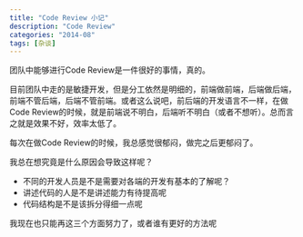 ```yaml
---
title: "Code Review 小记"
description: "Code Review"
categories: "2014-08"
tags: [杂谈]
---
```



团队中能够进行Code Review是一件很好的事情，真的。

目前团队中走的是敏捷开发，但是分工依然是明细的，前端做前端，后端做后端，前端不管后端，后端不管前端。或者这么说吧，前后端的开发语言不一样，在做Code Review的时候，就是前端说不明白，后端听不明白（或者不想听）。总而言之就是效果不好，效率太低了。

每次在做Code Review的时候，我总感觉很郁闷，做完之后更郁闷了。

我总在想究竟是什么原因会导致这样呢？

* 不同的开发人员是不是需要对各端的开发有基本的了解呢？
* 讲述代码的人是不是讲述能力有待提高呢
* 代码结构是不是该拆分得细一点呢


我现在也只能再这三个方面努力了，或者谁有更好的方法呢



